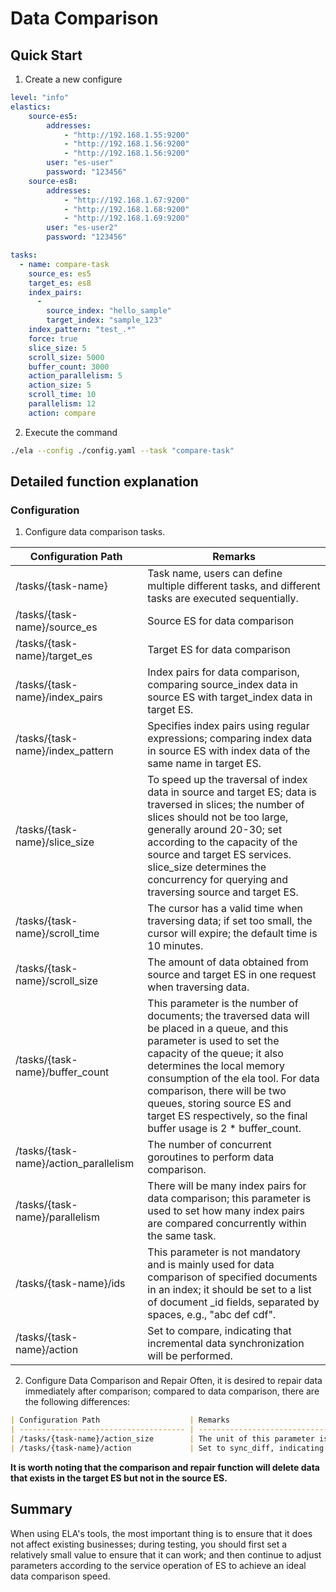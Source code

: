 # Data Comparison

## Quick Start

1. Create a new configure

```yaml
level: "info"
elastics:
    source-es5:
        addresses:
            - "http://192.168.1.55:9200"
            - "http://192.168.1.56:9200"
            - "http://192.168.1.56:9200"
        user: "es-user"
        password: "123456"
    source-es8:
        addresses:
            - "http://192.168.1.67:9200"
            - "http://192.168.1.68:9200"
            - "http://192.168.1.69:9200"
        user: "es-user2"
        password: "123456"

tasks:
  - name: compare-task
    source_es: es5
    target_es: es8
    index_pairs:
      -
        source_index: "hello_sample"
        target_index: "sample_123"
    index_pattern: "test_.*"
    force: true
    slice_size: 5
    scroll_size: 5000
    buffer_count: 3000
    action_parallelism: 5
    action_size: 5
    scroll_time: 10
    parallelism: 12
    action: compare
```
2. Execute the command

```bash
./ela --config ./config.yaml --task "compare-task"
```
## Detailed function explanation
### Configuration

1. Configure data comparison tasks.

| Configuration Path                    | Remarks                                                                                                              |
| ------------------------------------- | -------------------------------------------------------------------------------------------------------------------- |
| /tasks/{task-name}                    | Task name, users can define multiple different tasks, and different tasks are executed sequentially.                 |
| /tasks/{task-name}/source_es          | Source ES for data comparison                                                                                        |
| /tasks/{task-name}/target_es          | Target ES for data comparison                                                                                        |
| /tasks/{task-name}/index_pairs        | Index pairs for data comparison, comparing source_index data in source ES with target_index data in target ES.       |
| /tasks/{task-name}/index_pattern      | Specifies index pairs using regular expressions; comparing index data in source ES with index data of the same name in target ES. |
| /tasks/{task-name}/slice_size         | To speed up the traversal of index data in source and target ES; data is traversed in slices; the number of slices should not be too large, generally around 20-30; set according to the capacity of the source and target ES services. slice_size determines the concurrency for querying and traversing source and target ES. |
| /tasks/{task-name}/scroll_time        | The cursor has a valid time when traversing data; if set too small, the cursor will expire; the default time is 10 minutes. |
| /tasks/{task-name}/scroll_size        | The amount of data obtained from source and target ES in one request when traversing data.                           |
| /tasks/{task-name}/buffer_count       | This parameter is the number of documents; the traversed data will be placed in a queue, and this parameter is used to set the capacity of the queue; it also determines the local memory consumption of the ela tool. For data comparison, there will be two queues, storing source ES and target ES respectively, so the final buffer usage is 2 * buffer_count. |
| /tasks/{task-name}/action_parallelism | The number of concurrent goroutines to perform data comparison.                                                      |
| /tasks/{task-name}/parallelism        | There will be many index pairs for data comparison; this parameter is used to set how many index pairs are compared concurrently within the same task. |
| /tasks/{task-name}/ids                | This parameter is not mandatory and is mainly used for data comparison of specified documents in an index; it should be set to a list of document _id fields, separated by spaces, e.g., "abc def cdf". |
| /tasks/{task-name}/action             | Set to compare, indicating that incremental data synchronization will be performed.                                  |

2. Configure Data Comparison and Repair
Often, it is desired to repair data immediately after comparison; compared to data comparison, there are the following differences:
```markdown
| Configuration Path                    | Remarks                                                                                                              |
| ------------------------------------- | -------------------------------------------------------------------------------------------------------------------- |
| /tasks/{task-name}/action_size        | The unit of this parameter is M; the amount of data updated in one batch after comparison.                           |
| /tasks/{task-name}/action             | Set to sync_diff, indicating that data comparison will be performed and the differences will be repaired.            |
```
**It is worth noting that the comparison and repair function will delete data that exists in the target ES but not in the source ES.**

## Summary

When using ELA's tools, the most important thing is to ensure that it does not affect existing businesses; during testing, you should first set a relatively small value to ensure that it can work; and then continue to adjust parameters according to the service operation of ES to achieve an ideal data comparison speed.


